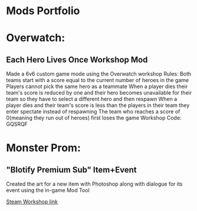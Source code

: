 # Mods Portfolio

# Overwatch:
## Each Hero Lives Once Workshop Mod
Made a 6v6 custom game mode using the Overwatch workshop
Rules:
Both teams start with a score equal to the current number of heroes in the game
Players cannot pick the same hero as a teammate
When a player dies their team's score is reduced by one and their hero becomes unavailable for their team so they have to select a different hero and then respawn
When a player dies and their team's score is less than the players in their team they enter spectate instead of respawning
The team who reaches a score of 0(meaning they run out of heroes) first loses the game
Workshop Code: GQSRQF

# Monster Prom:
## "Blotify Premium Sub" Item+Event
Created the art for a new item with Photoshop along with dialogue for its event using the in-game Mod Tool

[Steam Workshop link](https://steamcommunity.com/sharedfiles/filedetails/?id=2094099960)
